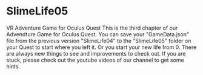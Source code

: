 # SlimeLife05
VR Adventure Game for Oculus Quest This is the third chapter of our Advendture Game for Oculus Quest. You can save your "GameData.json" file from the previous version "SlimeLife04" to the "SlimeLife05" folder on your Quest to start where you left it. Or you start your new life from 0. There are always new things to see and improvements to check out. If you are stuck, please check out the youtube videos of our channel to get some hints.
